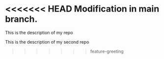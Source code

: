 <<<<<<< HEAD
Modification in main branch.
=======
This is the description of my repo

This is the description of my second repo
>>>>>>> feature-greeting
